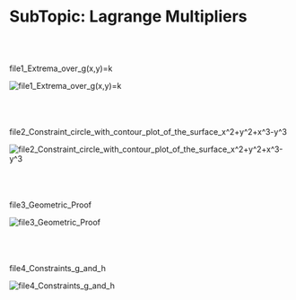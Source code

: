 <h1><div align=”center”><b>SubTopic: Lagrange Multipliers</b></h1></div>
<br/></br>

<tab>file1_Extrema_over_g(x,y)=k

![file1_Extrema_over_g(x,y)=k](https://github.com/vnb09/FSF-mathematics-python-code-archive/blob/fsf_tasks/FSF-2020/calculus-of-several-variables/approximations-and-optimizations/Lagrange-Multipliers/file1_Extrema_over_g(x%2Cy)%3Dk.gif?raw=true)
<br/></br>
<br/></br>

<tab>file2_Constraint_circle_with_contour_plot_of_the_surface_x^2+y^2+x^3-y^3
 
![file2_Constraint_circle_with_contour_plot_of_the_surface_x^2+y^2+x^3-y^3](https://github.com/vnb09/FSF-mathematics-python-code-archive/blob/fsf_tasks/FSF-2020/calculus-of-several-variables/approximations-and-optimizations/Lagrange-Multipliers/file2_Constraint_circle_with_contour_plot_of_the_surface_x%5E2%2By%5E2%2Bx%5E3-y%5E3.gif?raw=true)
<br/></br>
<br/></br>

<tab>file3_Geometric_Proof
 
![file3_Geometric_Proof](https://github.com/vnb09/FSF-mathematics-python-code-archive/blob/fsf_tasks/FSF-2020/calculus-of-several-variables/approximations-and-optimizations/Lagrange-Multipliers/file3_Geometric_Proof.gif?raw=true)
<br/></br>
<br/></br>

<tab>file4_Constraints_g_and_h

![file4_Constraints_g_and_h](https://github.com/vnb09/FSF-mathematics-python-code-archive/blob/fsf_tasks/FSF-2020/calculus-of-several-variables/approximations-and-optimizations/Lagrange-Multipliers/file4_Constraints_g_and_h.gif?raw=true)
<br/></br>
<br/></br>
